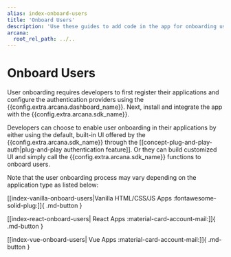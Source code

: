 ```yaml
---
alias: index-onboard-users
title: 'Onboard Users'
description: 'Use these guides to add code in the app for onboarding users via the configured authentication mechanisms. Use plug-and-play UI or build custom UI to onboard users.'
arcana:
  root_rel_path: ../..
---
```

# Onboard Users

User onboarding requires developers to first register their applications and configure the authentication providers using the {{config.extra.arcana.dashboard_name}}. Next, install and integrate the app with the {{config.extra.arcana.sdk_name}}.

Developers can choose to enable user onboarding in their applications by either using the default, built-in UI offered by the {{config.extra.arcana.sdk_name}}  through the [[concept-plug-and-play-auth|plug-and-play authentication feature]]. Or they can build customized UI and simply call the {{config.extra.arcana.sdk_name}} functions to onboard users.

Note that the user onboarding process may vary depending on the application type as listed below:

[[index-vanilla-onboard-users|Vanilla HTML/CSS/JS Apps :fontawesome-solid-plug:]]{ .md-button }

[[index-react-onboard-users| React Apps :material-card-account-mail:]]{ .md-button }

[[index-vue-onboard-users| Vue Apps :material-card-account-mail:]]{ .md-button }
